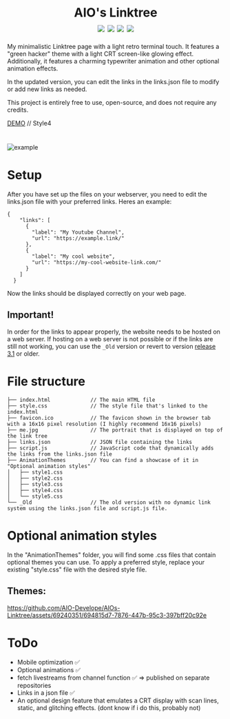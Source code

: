 
<h1 align="center">
    AIO's Linktree
    <br>
    <div align="center">
    <img src="https://img.shields.io/badge/html-5-red" align="center"/>
    <img src="https://img.shields.io/badge/css-3-blue" align="center"/>
    <img src="https://img.shields.io/badge/Developing-only on request-brightgreen" align="center"/>
    <img src="https://img.shields.io/badge/Version-3.1-green" align="center"/>
    </div>
</h1>

My minimalistic Linktree page with a light retro terminal touch. It features a "green hacker" theme with a light CRT screen-like glowing effect. Additionally, it features a charming typewriter animation and other optional animation effects.

In the updated version, you can edit the links in the links.json file to modify or add new links as needed.
 
This project is entirely free to use, open-source, and does not require any credits.
 
[DEMO](https://daboys.ml/) // Style4

#

![example](https://github.com/AIO-Develope/AIOs-Linktree/assets/69240351/8ddb9106-aa2a-4cfb-ac59-32fca798a0d0)

# Setup
After you have set up the files on your webserver, you need to edit the links.json file with your preferred links.
Heres an example:
```
{
    "links": [
      {
        "label": "My Youtube Channel",
        "url": "https://example.link/"
      },
      {
        "label": "My cool website",
        "url": "https://my-cool-website-link.com/"
      }
    ]
  }
```
Now the links should be displayed correctly on your web page.

<h2>Important!</h2>
 
In order for the links to appear properly, the website needs to be hosted on a web server. If hosting on a web server is not possible or if the links are still not working, you can use the ```_Old``` version or revert to version [release 3.1](https://github.com/AIO-Develope/AIOs-Linktree/releases/tag/3.1) or older.

# File structure
```
├── index.html             // The main HTML file
├── style.css              // The style file that's linked to the index.html
├── favicon.ico            // The favicon shown in the browser tab with a 16x16 pixel resolution (I highly recommend 16x16 pixels)
├── me.jpg                 // The portrait that is displayed on top of the link tree
├── links.json             // JSON file containing the links
├── script.js              // JavaScript code that dynamically adds the links from the links.json file
├── AnimationThemes        // You can find a showcase of it in "Optional animation styles"
│   ├── style1.css
│   ├── style2.css
│   ├── style3.css
│   ├── style4.css
│   └── style5.css
└── _Old                   // The old version with no dynamic link system using the links.json file and script.js file.
```
# Optional animation styles

In the "AnimationThemes" folder, you will find some .css files that contain optional themes you can use. To apply a preferred style, replace your existing "style.css" file with the desired style file.

<h2>Themes:</h2>

https://github.com/AIO-Develope/AIOs-Linktree/assets/69240351/694815d7-7876-447b-95c3-397bff20c92e



# ToDo

- Mobile optimization ✅
- Optional animations ✅
- fetch livestreams from channel function ✅ => published on separate repositories
- Links in a json file ✅
- An optional design feature that emulates a CRT display with scan lines, static, and glitching effects. (dont know if i do this, probably not)


